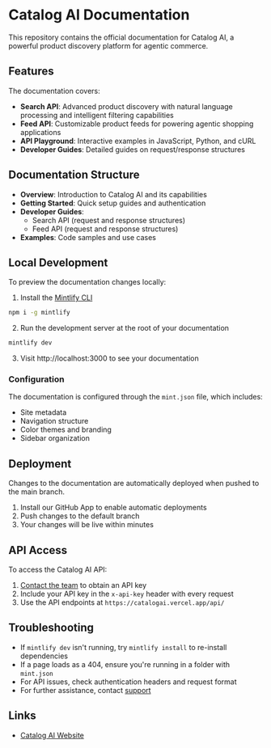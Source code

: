 # Catalog AI Documentation

This repository contains the official documentation for Catalog AI, a powerful product discovery platform for agentic commerce.

## Features

The documentation covers:

- **Search API**: Advanced product discovery with natural language processing and intelligent filtering capabilities
- **Feed API**: Customizable product feeds for powering agentic shopping applications
- **API Playground**: Interactive examples in JavaScript, Python, and cURL
- **Developer Guides**: Detailed guides on request/response structures

## Documentation Structure

- **Overview**: Introduction to Catalog AI and its capabilities
- **Getting Started**: Quick setup guides and authentication
- **Developer Guides**: 
  - Search API (request and response structures)
  - Feed API (request and response structures)
- **Examples**: Code samples and use cases

## Local Development

To preview the documentation changes locally:

1. Install the [Mintlify CLI](https://www.npmjs.com/package/mintlify)

```bash
npm i -g mintlify
```

2. Run the development server at the root of your documentation

```bash
mintlify dev
```

3. Visit http://localhost:3000 to see your documentation

### Configuration

The documentation is configured through the `mint.json` file, which includes:

- Site metadata
- Navigation structure
- Color themes and branding
- Sidebar organization

## Deployment

Changes to the documentation are automatically deployed when pushed to the main branch.

1. Install our GitHub App to enable automatic deployments
2. Push changes to the default branch
3. Your changes will be live within minutes

## API Access

To access the Catalog AI API:

1. [Contact the team](mailto:founders@getcatalog.ai) to obtain an API key
2. Include your API key in the `x-api-key` header with every request
3. Use the API endpoints at `https://catalogai.vercel.app/api/`

## Troubleshooting

- If `mintlify dev` isn't running, try `mintlify install` to re-install dependencies
- If a page loads as a 404, ensure you're running in a folder with `mint.json`
- For API issues, check authentication headers and request format
- For further assistance, contact [support](mailto:founders@getcatalog.ai)

## Links

- [Catalog AI Website](https://www.getcatalog.ai)
